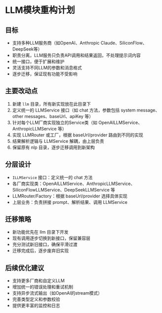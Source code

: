 # LLM模块重构计划

## 目标
- 支持多种LLM服务商（如OpenAI、Anthropic Claude、SiliconFlow、DeepSeek等）
- 职责分离，LLM服务只负责API调用和结果返回，不处理提示词内容
- 统一接口，便于扩展和维护
- 灵活支持不同LLM的参数和消息格式
- 逐步迁移，保证现有功能不受影响

## 主要改动点
1. 新建 `llm` 目录，所有新实现放在此目录下
2. 定义统一的 LLMService 接口（如 chat 方法，参数包括 system message、other messages、baseUrl、apiKey 等）
3. 针对每个LLM厂商实现独立的Service类（如 OpenAILLMService、AnthropicLLMService 等）
4. 实现 LLMRouter 或工厂，根据 baseUrl/provider 路由到不同的实现
5. 结果解析逻辑与 LLMService 解耦，由上层负责
6. 保留原有 nlp 目录，逐步迁移调用到新架构

## 分层设计
- `ILLMService` 接口：定义统一的 chat 方法
- 各厂商实现类：OpenAILLMService、AnthropicLLMService、SiliconFlowLLMService、DeepSeekLLMService 等
- LLMRouter/Factory：根据 baseUrl/provider 选择具体实现
- 上层业务：负责拼接 prompt、解析结果、调用 LLMService

## 迁移策略
- 新功能优先在 llm 目录下开发
- 现有调用逐步切换到新接口，保留兼容层
- 充分测试新旧接口，确保平滑过渡
- 迁移完成后，逐步废弃旧实现

## 后续优化建议
- 支持更多厂商和自定义LLM
- 增加统一的错误处理和重试机制
- 支持异步流式输出（如OpenAI的stream模式）
- 完善类型定义和参数校验
- 提供更丰富的监控和日志 